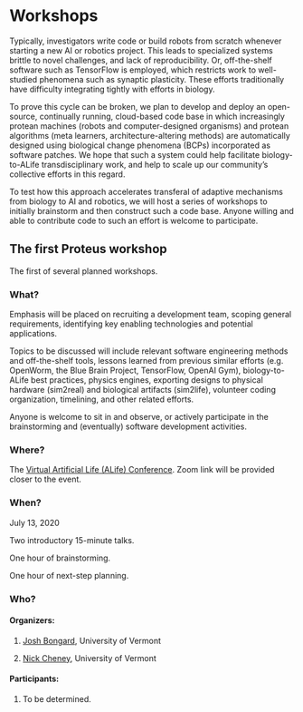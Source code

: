 # Workshops

Typically, investigators write code or build robots from scratch
whenever starting a new AI or robotics project.
This leads to specialized systems
brittle to novel challenges, and lack of reproducibility.
Or, off-the-shelf software such as TensorFlow is employed, which restricts
work to well-studied phenomena such as synaptic plasticity.
These efforts traditionally have difficulty integrating tightly with efforts in biology. 

To prove this cycle can be broken, we plan to develop and deploy an open-source, continually running, cloud-based code base in which increasingly protean machines (robots and computer-designed organisms) and protean algorithms (meta learners, architecture-altering methods) are automatically designed using biological change phenomena (BCPs) incorporated as software patches. We hope that such a system could help facilitate biology-to-ALife transdisciplinary work, and help to scale up our community’s collective efforts in this regard. 

To test how this approach accelerates transferal of
adaptive mechanisms from biology to AI and robotics, we will host a series of workshops to initially brainstorm and then construct such a code base. Anyone willing and able to contribute code to such an effort is welcome to participate.

## The first Proteus workshop

The first of several planned workshops. 

### What?

Emphasis will be placed on recruiting a development team, scoping general requirements, identifying key enabling technologies and potential applications.

Topics to be discussed will include relevant software engineering methods and off-the-shelf tools, lessons learned from previous similar efforts (e.g. OpenWorm, the Blue Brain Project, TensorFlow, OpenAI Gym), biology-to-ALife best practices, physics engines, exporting designs to physical hardware (sim2real) and biological artifacts (sim2life), volunteer coding organization, timelining, and other related efforts.

Anyone is welcome to sit in and observe, or actively participate in the brainstorming and (eventually) software development activities.

### Where? 
The [Virtual Artificial Life (ALife) Conference](http://2020.alife.org). Zoom link will be provided closer to the event.

### When?
July 13, 2020

Two introductory 15-minute talks.

One hour of brainstorming.

One hour of next-step planning.

### Who?

#### Organizers: 

1. [Josh Bongard](https://www.meclab.org/), University of Vermont
            
1. [Nick Cheney](https://www.ncheney.com/), University of Vermont

#### Participants: 

1. To be determined.
